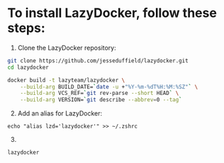 # To install LazyDocker, follow these steps:


1. Clone the LazyDocker repository:

```bash
git clone https://github.com/jesseduffield/lazydocker.git
cd lazydocker

docker build -t lazyteam/lazydocker \
    --build-arg BUILD_DATE=`date -u +"%Y-%m-%dT%H:%M:%SZ"` \
    --build-arg VCS_REF=`git rev-parse --short HEAD` \
    --build-arg VERSION=`git describe --abbrev=0 --tag`
```

2. Add an alias for LazyDocker:
```
echo "alias lzd='lazydocker'" >> ~/.zshrc

```

3. 

```
lazydocker

```

